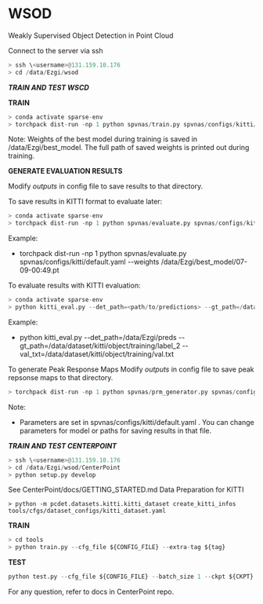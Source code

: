 # WSOD

Weakly Supervised Object Detection in Point Cloud

Connect to the server via ssh 
```python 
> ssh \<username>@131.159.10.176
> cd /data/Ezgi/wsod
```
_**TRAIN AND TEST WSCD**_

**TRAIN** 
```python 
> conda activate sparse-env
> torchpack dist-run -np 1 python spvnas/train.py spvnas/configs/kitti/default.yaml
```
Note: Weights of the best model during training is saved in /data/Ezgi/best_model. The full path of saved weights is printed out during training.

**GENERATE EVALUATION RESULTS**

Modify _outputs_ in config file to save results to that directory.

To save results in KITTI format to evaluate later:
```python 
> conda activate sparse-env
> torchpack dist-run -np 1 python spvnas/evaluate.py spvnas/configs/kitti/default.yaml --weights <path/to/weights>
```
Example:
- torchpack dist-run -np 1 python spvnas/evaluate.py spvnas/configs/kitti/default.yaml --weights /data/Ezgi/best_model/07-09-00:49.pt

To evaluate results with KITTI evaluation:
```python 
> conda activate sparse-env
> python kitti_eval.py --det_path=<path/to/predictions> --gt_path=/data/dataset/kitti/object/training/label_2 --val_txt=/data/dataset/kitti/object/training/val.txt
```

Example:
- python kitti_eval.py --det_path=/data/Ezgi/preds --gt_path=/data/dataset/kitti/object/training/label_2 --val_txt=/data/dataset/kitti/object/training/val.txt

To generate Peak Response Maps
Modify _outputs_ in config file to save peak repsonse maps to that directory. 
```python 
> torchpack dist-run -np 1 python spvnas/prm_generator.py spvnas/configs/kitti/default.yaml --weights <path/to/weights>
```

Note:
- Parameters are set in spvnas/configs/kitti/default.yaml . You can change parameters for model or paths for saving results in that file.


_**TRAIN AND TEST CENTERPOINT**_
```python 
> ssh \<username>@131.159.10.176
> cd /data/Ezgi/wsod/CenterPoint
> python setup.py develop
```

See CenterPoint/docs/GETTING_STARTED.md Data Preparation for KITTI

```
> python -m pcdet.datasets.kitti.kitti_dataset create_kitti_infos tools/cfgs/dataset_configs/kitti_dataset.yaml
```

**TRAIN**
```python 
> cd tools
> python train.py --cfg_file ${CONFIG_FILE} --extra-tag ${tag}
```

**TEST**
```python 
python test.py --cfg_file ${CONFIG_FILE} --batch_size 1 --ckpt ${CKPT}
```

For any question, refer to docs in CenterPoint repo.